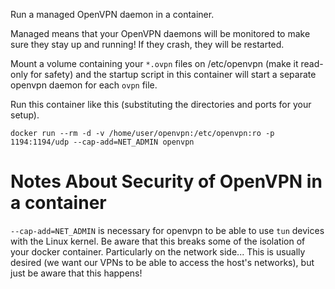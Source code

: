 Run a managed OpenVPN daemon in a container.

Managed means that your OpenVPN daemons will be monitored to make sure they stay up and running! If they crash, they will be restarted.

Mount a volume containing your `*.ovpn` files on /etc/openvpn (make it read-only for safety) and the startup script in this container will start a separate openvpn daemon for each `ovpn` file.

Run this container like this (substituting the directories and ports for your setup).
```
docker run --rm -d -v /home/user/openvpn:/etc/openvpn:ro -p 1194:1194/udp --cap-add=NET_ADMIN openvpn
```

# Notes About Security of OpenVPN in a container
`--cap-add=NET_ADMIN` is necessary for openvpn to be able to use `tun` devices with the Linux kernel. Be aware that this breaks some of the isolation of your docker container. Particularly on the network side... This is usually desired (we want our VPNs to be able to access the host's networks), but just be aware that this happens!
